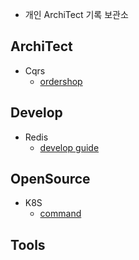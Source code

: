 - 개인 ArchiTect 기록 보관소

ArchiTect
---
- Cqrs
    - [ordershop](architect/cqrs/redislabs_odershop.md)


Develop
----
- Redis
    - [develop guide](develop/redis/devguide.md)


OpenSource
---
- K8S
    - [command](opensource/k8s/command.md)

Tools
---
